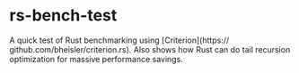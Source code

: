 # rs-bench-test

A quick test of Rust benchmarking using [Criterion](https:// github.com/bheisler/criterion.rs). Also shows how Rust can do tail recursion optimization for massive performance savings.
